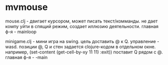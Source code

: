 # mvmouse
mouse.clj - двигает курсором, может писать текст/комманды. не дает компу уйти в спящий режим, создает иллюзию деятельности. главная ф-я - mainloop

minigame.clj - мини игра на swing. цель доставить @ к Q. управление - wasd. позиции @, Q и стен задается clojure-кодом в отдельном окне. например, (set-content (get-cell-by-xy 11 11) :exit)) поставит Q рядом с @. главная ф-я - -main

